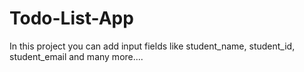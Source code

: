 # Todo-List-App
In this project you can add input fields like student_name, student_id, student_email and many more....
